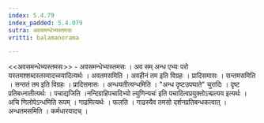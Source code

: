 ```yaml
---
index: 5.4.79
index_padded: 5.4.079
sutra: अवसमन्धेभ्यस्तमसः
vritti: balamanorama

---
```

<<अवसमन्धेभ्यस्तमसः>> - अवसमन्धेभ्यस्तमसः । अव सम् अन्ध एभ्यः परो यस्तमश्शब्दस्तस्मादच्स्यादित्यर्थः । अवतमसमिति । अवहीनं तम इति विग्रहः । प्रादिसमासः । सन्तमसमिति । सन्ततं तम इति विग्रहः । प्रादिसमासः । अन्धयतीत्यन्धमिति । "अन्ध दृष्टउपघाते" चुरादिः । दृष्ट प्रतिबध्नातीत्यर्थः । पचाद्यजिति ।नन्दिग्राहिपचादिभ्यो ल्युणिन्यचः॑ इति पचादित्वप्रयुक्तोऽच्प्रत्यय इत्यर्थः । अचि णिलोपेऽन्धमिति रूपम् । गाढमित्यर्थः । फलति । गाढस्यैव तमसो दर्शनप्रतिबन्धकत्वात् । अन्धतमसमिति । कर्मधारयादच् । 